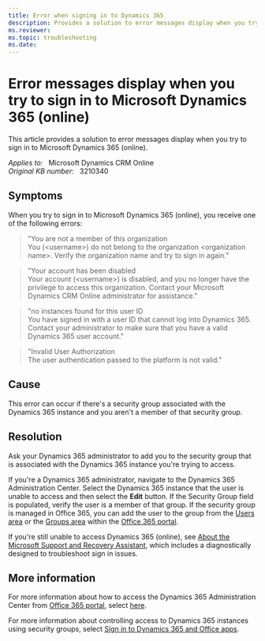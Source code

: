 ```yaml
---
title: Error when signing in to Dynamics 365
description: Provides a solution to error messages display when you try to sign in to Microsoft Dynamics 365 (online).
ms.reviewer: 
ms.topic: troubleshooting
ms.date: 
---
```

# Error messages display when you try to sign in to Microsoft Dynamics 365 (online)

This article provides a solution to error messages display when you try to sign in to Microsoft Dynamics 365 (online).

_Applies to:_ &nbsp; Microsoft Dynamics CRM Online  
_Original KB number:_ &nbsp; 3210340

## Symptoms

When you try to sign in to Microsoft Dynamics 365 (online), you receive one of the following errors:

> "You are not a member of this organization  
You (\<username>) do not belong to the organization \<organization name>. Verify the organization name and try to sign in again."

> "Your account has been disabled  
Your account (\<username>) is disabled, and you no longer have the privilege to access this organization. Contact your Microsoft Dynamics CRM Online administrator for assistance."

> "no instances found for this user ID  
You have signed in with a user ID that cannot log into Dynamics 365. Contact your administrator to make sure that you have a valid Dynamics 365 user account."

> "Invalid User Authorization  
The user authentication passed to the platform is not valid."

## Cause

This error can occur if there's a security group associated with the Dynamics 365 instance and you aren't a member of that security group.

## Resolution

Ask your Dynamics 365 administrator to add you to the security group that is associated with the Dynamics 365 instance you're trying to access.

If you're a Dynamics 365 administrator, navigate to the Dynamics 365 Administration Center. Select the Dynamics 365 instance that the user is unable to access and then select the **Edit** button. If the Security Group field is populated, verify the user is a member of that group. If the security group is managed in Office 365, you can add the user to the group from the [Users area](https://portal.office.com/adminportal/home#/users) or the [Groups area](https://portal.office.com/adminportal/home#/groups) within the [Office 365 portal](https://www.office.com/).

If you're still unable to access Dynamics 365 (online), see [About the Microsoft Support and Recovery Assistant](/outlook/troubleshoot/performance/how-to-scan-outlook-by-using-microsoft-support-and-recovery-assistant), which includes a diagnostically designed to troubleshoot sign in issues.

## More information

For more information about how to access the Dynamics 365 Administration Center from [Office 365 portal](https://www.office.com/), select [here](https://technet.microsoft.com/library/dn786374.aspx#bkmk_portalsignin).

For more information about controlling access to Dynamics 365 instances using security groups, select [Sign in to Dynamics 365 and Office apps](/power-platform/admin/sign-in-office-365-apps#bkmk_portalsignin).
